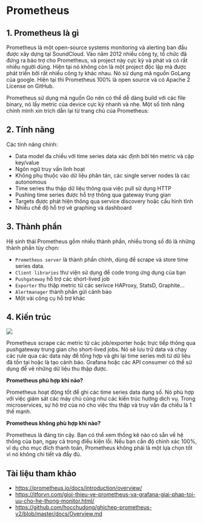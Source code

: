 # Prometheus

## 1. Prometheus là gì

Prometheus là một open-source systems monitoring và alerting ban đầu được xây dựng tại SoundCloud. Vào năm 2012 nhiều công ty, tổ chức đã đứng ra bảo trợ cho Prometheus, và project này cực kỳ và phát và có rất nhiều người dùng. Hiện tại nó không còn là một project độc lập mà được phát triển bởi rất nhiều công ty khác nhau. Nó sử dụng mã nguồn GoLang của google. Hiện tại thì Prometheus 100% là open source và có Apache 2 License on GitHub.

Prometheus sử dụng mã nguồn Go nên có thể dễ dàng build với các file binary, nó lấy metric của device cực kỳ nhanh và nhẹ. Một số tính năng chính mình xin trích dẫn lại từ trang chủ của Prometheus:

## 2. Tính năng
Các tính năng chính:

- Data model đa chiều với time series data xác định bởi tên metric và cặp key/value
- Ngôn ngữ truy vấn linh hoạt
- Không phụ thuộc vào dữ liệu phân tán, các single server nodes là các autonomous
- Time series thu thập dữ liệu thông qua việc pull sử dụng HTTP
- Pushing time series được hỗ trợ thông qua gateway trung gian
- Targets được phát hiện thông qua service discovery hoặc cấu hình tĩnh
- Nhiều chế độ hỗ trợ vẽ graphing và dashboard

## 3. Thành phần

Hệ sinh thái Prometheus gồm nhiều thành phần, nhiều trong số đó là những thành phần tùy chọn:

- `Prometheus server` là thành phần chính, dùng để scrape và store time series data.
- `Client libraries` thư viện sử dụng để code trong ứng dụng của bạn
- `Pushgateway` hỗ trợ các short-lived job
- `Exporter` thu thập metric từ các serivce HAProxy, StatsD, Graphite...
- `Alertmanager` thành phần gửi cảnh báo
- Một vài công cụ hỗ trợ khác

## 4. Kiến trúc

<img src=https://i.imgur.com/MnTFaXS.png>

Prometheus scrape các metric từ các job/exporter hoặc trực tiếp thông qua pushgateway trung gian cho short-lived jobs. Nó sẽ lưu trữ data và chạy các rule qua các data này để tổng hợp và ghi lại time series mới từ dữ liệu đã tồn tại hoặc là tạo cảnh báo. Grafana hoặc các API consumer có thể sử dụng để vẽ những dữ liệu thu thập được.

**Prometheus phù hợp khi nào?**

Prometheus hoạt động tốt để ghi các time series data dạng số. Nó phù hợp với việc giám sát các máy chủ cũng như các kiến trúc hướng dich vụ. Trong microservices, sự hô trợ của nó cho việc thu thập và truy vấn đa chiều là 1 thế mạnh.

**Prometheus không phù hợp khi nào?**

Prometheus là đáng tin cậy. Bạn có thể xem thống kê nào có sẵn về hệ thống của bạn, ngay cả trong điều kiện lỗi. Nếu bạn cần độ chính xác 100%, ví dụ cho mục đích thanh toán, Prometheus không phải là một lựa chọn tốt vì nó không chi tiết và đầy đủ.


## Tài liệu tham khảo
- https://prometheus.io/docs/introduction/overview/
- https://itforvn.com/gioi-thieu-ve-prometheus-va-grafana-giai-phap-toi-uu-cho-he-thong-monitor.html/
- https://github.com/hocchudong/ghichep-prometheus-v2/blob/master/docs/Overview.md

